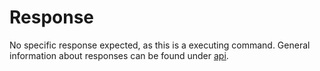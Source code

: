 # Response

No specific response expected, as this is a executing command.
General information about responses can be found under
[api](../../../docs/advanced/protocols/rest.md#response).
